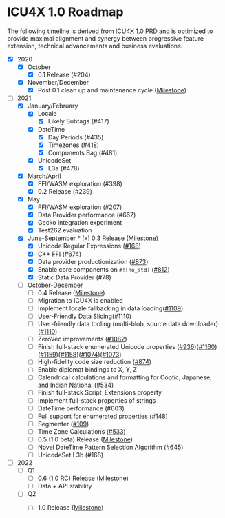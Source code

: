# ICU4X 1.0 Roadmap
The following timeline is derived from [ICU4X 1.0 PRD](./prd.md) and is optimized to provide maximal alignment and synergy between progressive feature extension, technical advancements and business evaluations.

* [x] 2020
  * [x] October
	  * [x] 0.1 Release (#204)
  * [x] November/December
	  * [x] Post 0.1 clean up and maintenance cycle ([Milestone](https://github.com/unicode-org/icu4x/milestone/7))
* [ ] 2021
	* [x] January/February
		* [x] Locale
			* [x] Likely Subtags (#417)
		* [x] DateTime
			* [x] Day Periods (#435)
			* [x] Timezones (#418)
			* [x] Components Bag (#481)
		* [x] UnicodeSet
			* [x] L3a (#478)
	* [x] March/April
		* [x] FFI/WASM exploration (#398)
		* [x] 0.2 Release (#239)
	* [x] May
		* [x] FFI/WASM exploration (#207)
		* [x] Data Provider performance (#667)
		* [x] Gecko integration experiment
	 	* [x] Test262 evaluation	
	* [x] June-September
	        * [x] 0.3 Release ([Milestone](https://github.com/unicode-org/icu4x/milestone/12))
		* [x] Unicode Regular Expressions ([#168](https://github.com/unicode-org/icu4x/issues/168))
		* [x] C++ FFI ([#674](https://github.com/unicode-org/icu4x/issues/674))
		* [x] Data provider productionization ([#873](https://github.com/unicode-org/icu4x/issues/873))
		* [x] Enable core components on `#![no_std]` ([#812](https://github.com/unicode-org/icu4x/issues/812))
		* [x] Static Data Provider (#78)
	* [ ] October-December
		* [ ] 0.4 Release ([Milestone](https://github.com/unicode-org/icu4x/milestone/11))
		* [ ] Migration to ICU4X is enabled
		* [ ] Implement locale fallbacking in data loading([#1109](https://github.com/unicode-org/icu4x/issues/1109))
		* [ ] User-Friendly Data Slicing([#1110](https://github.com/unicode-org/icu4x/issues/1110))
		* [ ] User-friendly data tooling (multi-blob, source data downloader)([#1110](https://github.com/unicode-org/icu4x/issues/1110))
		* [ ] ZeroVec improvements ([#1082](https://github.com/unicode-org/icu4x/issues/1082))
		* [ ] Finish full-stack enumerated Unicode properties ([#936](https://github.com/unicode-org/icu4x/issues/936))([#1160](https://github.com/unicode-org/icu4x/issues/1160))([#1159](https://github.com/unicode-org/icu4x/issues/1159))([#1158](https://github.com/unicode-org/icu4x/issues/1158))([#1074](https://github.com/unicode-org/icu4x/issues/1074))([#1073](https://github.com/unicode-org/icu4x/issues/1073))
		* [ ] High-fidelity code size reduction ([#874](https://github.com/unicode-org/icu4x/issues/874))
		* [ ] Enable diplomat bindings to X, Y, Z
		* [ ] Calendrical calculations and formatting for Coptic, Japanese, and Indian National ([#534](https://github.com/unicode-org/icu4x/issues/534))
		* [ ] Finish full-stack Script_Extensions property
		* [ ] Implement full-stack properties of strings
		* [ ] DateTime performance (#603)
		* [ ] Full support for enumerated properties ([#148](https://github.com/unicode-org/icu4x/issues/148))
	 	* [ ] Segmenter ([#109](https://github.com/unicode-org/icu4x/issues/109))
		* [ ] Time Zone Calculations ([#533](https://github.com/unicode-org/icu4x/issues/533))
		* [ ] 0.5 (1.0 beta) Release ([Milestone](https://github.com/unicode-org/icu4x/milestone/14))
		* [ ] Novel DateTime Pattern Selection Algorithm ([#645](https://github.com/unicode-org/icu4x/issues/645))
		* [ ] UnicodeSet L3b (#168)
* [ ] 2022
	* [ ] Q1
		* [ ] 0.6 (1.0 RC) Release ([Milestone](https://github.com/unicode-org/icu4x/milestone/15))
		* [ ] Data + API stability
	* [ ] Q2
		* [ ] 1.0 Release ([Milestone](https://github.com/unicode-org/icu4x/milestone/16))
		
